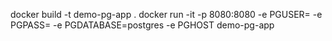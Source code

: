 docker build -t demo-pg-app .
docker run -it -p 8080:8080 -e PGUSER= -e PGPASS= -e PGDATABASE=postgres -e PGHOST demo-pg-app
